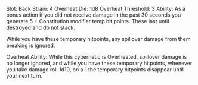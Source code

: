 Slot: Back
Strain: 4
Overheat Die: 1d8
Overheat Threshold: 3 
Ability: As a bonus action if you did not receive damage in the past 30 seconds you generate 5 + Constitution modifier temp hit points. These last until destroyed and do not stack. 

While you have these temporary hitpoints, any spillover damage from them breaking is ignored. 

Overheat Ability: While this cybernetic is Overheated, spillover damage is no longer ignored, and while you have these temporary hitpoints, whenever you take damage roll 1d10, on a 1 the temporary hitpoints disappear until your next turn. 

